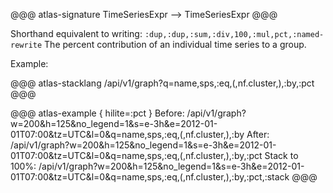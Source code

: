 @@@ atlas-signature
TimeSeriesExpr
-->
TimeSeriesExpr
@@@

Shorthand equivalent to writing: `:dup,:dup,:sum,:div,100,:mul,pct,:named-rewrite`
The percent contribution of an individual time series to a group.

Example:

@@@ atlas-stacklang
/api/v1/graph?q=name,sps,:eq,(,nf.cluster,),:by,:pct
@@@

@@@ atlas-example { hilite=:pct }
Before: /api/v1/graph?w=200&h=125&no_legend=1&s=e-3h&e=2012-01-01T07:00&tz=UTC&l=0&q=name,sps,:eq,(,nf.cluster,),:by
After: /api/v1/graph?w=200&h=125&no_legend=1&s=e-3h&e=2012-01-01T07:00&tz=UTC&l=0&q=name,sps,:eq,(,nf.cluster,),:by,:pct
Stack to 100%: /api/v1/graph?w=200&h=125&no_legend=1&s=e-3h&e=2012-01-01T07:00&tz=UTC&l=0&q=name,sps,:eq,(,nf.cluster,),:by,:pct,:stack
@@@
